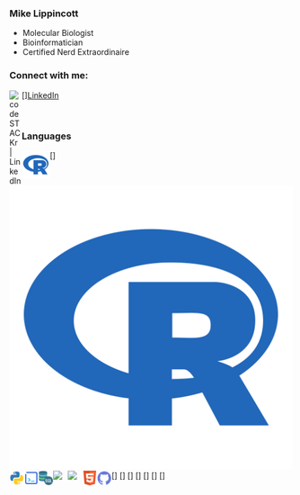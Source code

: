 ### Mike Lippincott
- Molecular Biologist
- Bioinformatician
- Certified Nerd Extraordinaire

### Connect with me:

[<img align="left" alt="codeSTACKr | LinkedIn" width="22px" src="https://cdn.jsdelivr.net/npm/simple-icons@v3/icons/linkedin.svg"/>][LinkedIn](https://www.linkedin.com/in/mlippincott/)


<br />

### Languages

[<img align="left" width="50px" src="images/R.png" />] ![](images/R.png)
[<img align="left" width="26px" src="images/python.svg" />]
[<img align="left" width="26px" src="images/Bash.png" />]
[<img align="left" width="26px" src="images/SQL.png" />]
[<img align="left" width="26px" src="Excel.png" />]
[<img align="left" width="26px" src="https://upload.wikimedia.org/wikipedia/commons/thumb/5/55/FIJI_%28software%29_Logo.svg/1200px-FIJI_%28software%29_Logo.svg.png" />]
[<img align="left"  width="26px" src="images/HTML.png" />]
[<img align="left" width="26px" src="images/github.svg" />]
<br />
